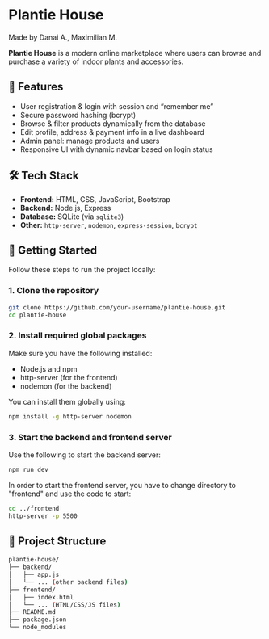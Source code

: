 # Plantie House
Made by Danai A., Maximilian M. 

**Plantie House** is a modern online marketplace where users can browse and purchase a variety of indoor plants and accessories.

## 🌱 Features

- User registration & login with session and “remember me”
- Secure password hashing (bcrypt)
- Browse & filter products dynamically from the database
- Edit profile, address & payment info in a live dashboard
- Admin panel: manage products and users
- Responsive UI with dynamic navbar based on login status

## 🛠 Tech Stack

- **Frontend:** HTML, CSS, JavaScript, Bootstrap
- **Backend:** Node.js, Express
- **Database:** SQLite (via `sqlite3`)
- **Other:** `http-server`, `nodemon`, `express-session`, `bcrypt`

## 🚀 Getting Started

Follow these steps to run the project locally:

### 1. Clone the repository

```bash
git clone https://github.com/your-username/plantie-house.git
cd plantie-house
```

### 2. Install required global packages
Make sure you have the following installed:
- Node.js and npm
- http-server (for the frontend)
- nodemon (for the backend)

You can install them globally using:

```bash
npm install -g http-server nodemon
```

### 3. Start the backend and frontend server

Use the following to start the backend server:

```bash
npm run dev
```

In order to start the frontend server, you have to change directory to "frontend" and use the code to start:

```bash
cd ../frontend
http-server -p 5500
```

## 📁 Project Structure

```bash
plantie-house/
├── backend/
│   ├── app.js
│   └── ... (other backend files)
├── frontend/
│   ├── index.html
│   └── ... (HTML/CSS/JS files)
├── README.md
├── package.json
└── node_modules
```
